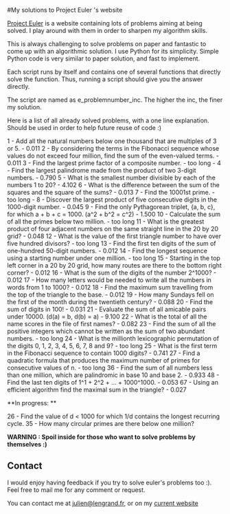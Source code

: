 #My solutions to Project Euler 's website

[Project Euler](http://projecteuler.net/) is a website containing lots of problems aiming at being solved.
I play around with them in order to sharpen my algorithm skills. 

This is always challenging to solve problems on paper and fantastic to come up with an algorithmic solution. 
I use Python for its simplicity. Simple Python code is very similar to paper solution, and fast to implement.

Each script runs by itself and contains one of several functions that directly solve the function. Thus, running a script should give you the answer directly. 

The script are named as e_problemnumber_inc. The higher the inc, the finer my solution. 

Here is a list of all already solved problems, with a one line explanation. 
Should be used in order to help future reuse of code :)

1 - Add all the natural numbers below one thousand that are multiples of 3 or 5. - 0.011
2 - By considering the terms in the Fibonacci sequence whose values do not exceed four million, find the sum of the even-valued terms. - 0.011
3 - Find the largest prime factor of a composite number. - too long - 
4 - Find the largest palindrome made from the product of two 3-digit numbers. - 0.790
5 - What is the smallest number divisible by each of the numbers 1 to 20? - 4.102
6 - What is the difference between the sum of the squares and the square of the sums? - 0.013
7 - Find the 10001st prime. - too long - 
8 - Discover the largest product of five consecutive digits in the 1000-digit number. - 0.045
9 - Find the only Pythagorean triplet, {a, b, c}, for which a + b + c = 1000. (a^2 + b^2 = c^2) - 1.500
10 - Calculate the sum of all the primes below two million. - too long
11 - What is the greatest product of four adjacent numbers on the same straight line in the 20 by 20 grid? - 0.048
12 - What is the value of the first triangle number to have over five hundred divisors? - too long
13 - Find the first ten digits of the sum of one-hundred 50-digit numbers. - 0.012
14 - Find the longest sequence using a starting number under one million. - too long
15 - Starting in the top left corner in a 20 by 20 grid, how many routes are there to the bottom right corner? - 0.012
16 - What is the sum of the digits of the number 2^1000? - 0.012
17 - How many letters would be needed to write all the numbers in words from 1 to 1000? - 0.012
18 - Find the maximum sum travelling from the top of the triangle to the base. - 0.012
19 - How many Sundays fell on the first of the month during the twentieth century? - 0.088
20 - Find the sum of digits in 100! - 0.031
21 - Evaluate the sum of all amicable pairs under 10000. (d(a) = b, d(b) = a) - 9.100
22 - What is the total of all the name scores in the file of first names? - 0.082
23 - Find the sum of all the positive integers which cannot be written as the sum of two abundant numbers. - too long
24 - What is the millionth lexicographic permutation of the digits 0, 1, 2, 3, 4, 5, 6, 7, 8 and 9? - too long
25 - What is the first term in the Fibonacci sequence to contain 1000 digits? - 0.741
27 - Find a quadratic formula that produces the maximum number of primes for consecutive values of n. - too long
36 - Find the sum of all numbers less than one million, which are palindromic in base 10 and base 2. - 0.933
48 - Find the last ten digits of 1^1 + 2^2 + ... + 1000^1000. - 0.053
67 - Using an efficient algorithm find the maximal sum in the triangle? - 0.027

**In progress: **

26 - Find the value of d < 1000 for which 1/d contains the longest recurring cycle.
35 - How many circular primes are there below one million?

**WARNING : Spoil inside for those who want to solve problems by themselves :)**

## Contact

I would enjoy having feedback if you try to solve euler's problems too :).
Feel free to mail me for any comment or request. 

You can contact me at julien@lengrand.fr, or on my [current website](http://www.lengrand.fr)
